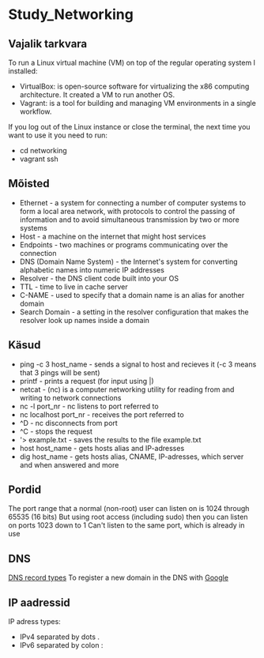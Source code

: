 # Study_Networking

## Vajalik tarkvara

To run a Linux virtual machine (VM) on top of the regular operating system I installed:
- VirtualBox: is open-source software for virtualizing the x86 computing architecture. It created a VM to run another OS.
- Vagrant: is a tool for building and managing VM environments in a single workflow.

If you log out of the Linux instance or close the terminal, the next time you want to use it you need to run:
- cd networking
- vagrant ssh

## Mõisted

- Ethernet - a system for connecting a number of computer systems to form a local area network, with protocols to control the passing of information and to avoid simultaneous transmission by two or more systems
- Host - a machine on the internet that might host services
- Endpoints - two machines or programs communicating over the connection
- DNS (Domain Name System) - the Internet's system for converting alphabetic names into numeric IP addresses
- Resolver - the DNS client code built into your OS
- TTL - time to live in cache server
- C-NAME - used to specify that a domain name is an alias for another domain
- Search Domain - a setting in the resolver configuration that makes the resolver look up names inside a domain

## Käsud

- ping -c 3 host_name - sends a signal to host and recieves it (-c 3 means that 3 pings will be sent)
- printf - prints a request (for input using |)
- netcat - (nc) is a computer networking utility for reading from and writing to network connections
- nc -l port_nr - nc listens to port referred to
- nc localhost port_nr - receives the port referred to
- ^D - nc disconnects from port
- ^C - stops the request
- '> example.txt - saves the results to the file example.txt
- host host_name - gets hosts alias and IP-adresses
- dig host_name - gets hosts alias, CNAME, IP-adresses, which server and when answered and more

## Pordid

The port range that a normal (non-root) user can listen on is 1024 through 65535 (16 bits)
But using root access (including sudo) then you can listen on ports 1023 down to 1
Can't listen to the same port, which is already in use

## DNS

[DNS record types](https://en.wikipedia.org/wiki/List_of_DNS_record_types)
To register a new domain in the DNS with [Google](domains.google.com)

## IP aadressid

IP adress types:
- IPv4 separated by dots .
- IPv6 separated by colon :
